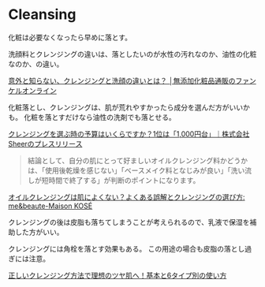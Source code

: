 # Cleansing

化粧は必要なくなったら早めに落とす。

洗顔料とクレンジングの違いは、落としたいのが水性の汚れなのか、油性の化粧なのか、の違い。

[意外と知らない、クレンジングと洗顔の違いとは？ │無添加化粧品通販のファンケルオンライン](https://www.fancl.co.jp/beauty/column/cleansing/4.html)

化粧落とし、クレンジングは、肌が荒れやすかったら成分を選んだ方がいいかも。
化粧を落とすだけなら油性の洗剤でも落とせる。

[クレンジングを選ぶ時の予算はいくらですか？1位は「1,000円台」｜株式会社Sheerのプレスリリース](https://prtimes.jp/main/html/rd/p/000000011.000122153.html)

> 結論として、自分の肌にとって好ましいオイルクレンジング料かどうかは、「使用後乾燥を感じない」「ベースメイク料となじみが良い」「洗い流しが短時間で終了する」が判断のポイントになります。

[オイルクレンジングは肌によくない？よくある誤解とクレンジングの選び方: me&beaute-Maison KOSÉ](https://maison.kose.co.jp/article/g/gskincare-20200303/)

クレンジングの後は皮脂も落ちてしまうことが考えられるので、乳液で保湿を補助した方がいい。

クレンジングには角栓を落とす効果もある。
この用途の場合も皮脂の落とし過ぎには注意。

[正しいクレンジング方法で理想のツヤ肌へ！基本と6タイプ別の使い方](https://hadanature.jp/column/cleansing-method)
